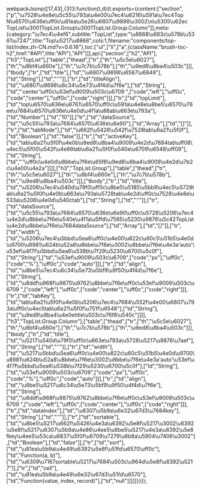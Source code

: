 webpackJsonp([17,43],{313:function(t,d){t.exports={content:["section",["p","\u7528\u4e8e\u5c55\u793a\u4e00\u7ec4\u6216\u591a\u7ec4Top N\u6570\u636e\uff0c\u81ea\u5e26\u6807\u9898\u3002\n\u5305\u62ec TopList\u3001TopList.Group\u3001TopList.Group.Column"]],meta:{category:"\u7ec4\u4ef6",subtitle:"TopList",type:"\u8868\u683c\u578b\u5361\u7247",title:"Top\u5217\u8868",cols:1,filename:"components/top-list/index.zh-CN.md?v=0.6.16"},toc:["ul",["li",["a",{className:"brush-toc-h2",href:"#API",title:"API"},"API"]]],api:["section",["h2","API"],["h3","TopList"],["table",["thead",["tr",["th","\u5c5e\u6027"],["th","\u8bf4\u660e"],["th","\u7c7b\u578b"],["th","\u9ed8\u8ba4\u503c"]]],["tbody",["tr",["td","title"],["td","\u6807\u9898\u6587\u6848"],["td","String"],["td","''"]],["tr",["td","titleAlign"],["td","\u6807\u9898\u6c34\u5e73\u4f4d\u7f6e"],["td","String"],["td","'center'\uff0c\u53ef\u9009\u503c\u6709 ",["code","left"],"\uff0c",["code","center"],"\uff0c",["code","right"]]],["tr",["td","topLimit"],["td","top\u6570\u636e\u6761\u6570\uff0c\u591a\u4e8e\u8be5\u6570\u76ee\u7684\u6570\u636e\u4e0d\u4f1a\u88ab\u663e\u793a"],["td","Number"],["td","10"]],["tr",["td","dataSource"],["td","\u5c55\u793a\u7684\u6570\u636e\u6e90"],["td","Array"],["td","[]"]],["tr",["td","tabMode"],["td","\u662f\u5426\u542f\u7528tab\u6a21\u5f0f"],["td","Boolean"],["td","false"]],["tr",["td","activeKey"],["td","tab\u6a21\u5f0f\u4e0b\u9ed8\u8ba4\u9009\u4e2d\u7684tab\uff08\u4ec5\u5f00\u542f\u4e86tab\u6a21\u5f0f\u540e\u6709\u6548\uff09"],["td","String"],["td","''\uff0c\u4e0d\u8bbe\u7f6e\u65f6\u9ed8\u8ba4\u9009\u4e2d\u7b2c\u4e00\u4e2a"]]]],["h3","TopList.Group"],["table",["thead",["tr",["th","\u5c5e\u6027"],["th","\u8bf4\u660e"],["th","\u7c7b\u578b"],["th","\u9ed8\u8ba4\u503c"]]],["tbody",["tr",["td","title"],["td","\u5206\u7ec4\u540d\u79f0\uff0c\u8be5\u5185\u5bb9\u4ec5\u5728tab\u6a21\u5f0f\u4e0b\u663e\u793a\u5728tab\u4e2d\uff0c\u7528\u4e8e\u533a\u5206\u4e0d\u540ctab"],["td","String"],["td","''"]],["tr",["td","dataSource"],["td","\u5c55\u793a\u7684\u6570\u636e\u6e90\uff0c\u5728\u5206\u7ec4\u4e2d\u8bbe\u7f6e\u540e\u4f1a\u5ffd\u7565\u5230\u9876\u5c42TopList\u4e2d\u8bbe\u7f6e\u7684dataSource"],["td","Array"],["td","[]"]],["tr",["td","width"],["td","\u5206\u7ec4\u5bbd\u5ea6\uff0c\u4e00\u822c\u60c5\u51b5\u4e0d\u9700\u8981\u624b\u52a8\u8bbe\u7f6e\u3002\u8bbe\u7f6e\u4e3a'auto'\u53ef\u4f7f\u5bbd\u5ea6\u538b\u7f29\u5230\u6700\u5c0f"],["td","String"],["td","\u53ef\u9009\u503c\u6709",["code","px"],"\uff0c",["code","%"],"\uff0c",["code","auto"]]],["tr",["td","align"],["td","\u8be5\u7ec4\u6c34\u5e73\u5bf9\u9f50\u4f4d\u7f6e"],["td","String"],["td","\u8ddf\u968f\u9875\u9762\u8bbe\u7f6e\uff0c\u53ef\u9009\u503c\u6709 ",["code","left"],"\uff0c",["code","center"],"\uff0c",["code","right"]]],["tr",["td","tabKey"],["td","tab\u6a21\u5f0f\u4e0b\u5206\u7ec4\u7684\u552f\u4e00\u6807\u793a\uff0c\u4ec5tab\u6a21\u5f0f\u751f\u6548"],["td","String"],["td","\u9ed8\u8ba4\u4e0etitle\u503c\u76f8\u540c"]]]],["h3","TopList.Group.Column"],["table",["thead",["tr",["th","\u5c5e\u6027"],["th","\u8bf4\u660e"],["th","\u7c7b\u578b"],["th","\u9ed8\u8ba4\u503c"]]],["tbody",["tr",["td","title"],["td","\u5217\u540d\u79f0\uff0c\u663e\u793a\u5728\u5217\u9876\u7aef"],["td","String"],["td","''"]],["tr",["td","width"],["td","\u5217\u5bbd\u5ea6\uff0c\u4e00\u822c\u60c5\u51b5\u4e0d\u9700\u8981\u624b\u52a8\u8bbe\u7f6e\u3002\u8bbe\u7f6e\u4e3a'auto'\u53ef\u4f7f\u5bbd\u5ea6\u538b\u7f29\u5230\u6700\u5c0f"],["td","String"],["td","\u53ef\u9009\u503c\u6709",["code","px"],"\uff0c",["code","%"],"\uff0c",["code","auto"]]],["tr",["td","align"],["td","\u8be5\u5217\u6c34\u5e73\u5bf9\u9f50\u4f4d\u7f6e"],["td","String"],["td","\u8ddf\u968f\u9875\u9762\u8bbe\u7f6e\uff0c\u53ef\u9009\u503c\u6709 ",["code","left"],"\uff0c",["code","center"],"\uff0c",["code","right"]]],["tr",["td","dataIndex"],["td","\u6307\u5b9a\u6e32\u67d3\u7684key"],["td","String"],["td","''"]],["tr",["td","sortable"],["td","\u8be5\u5217\u662f\u5426\u4e3a\u6392\u5e8f\u5217\u3002\u6392\u5e8f\u5217\u6307\u5b9a\u4e86\u4ee5\u8be5\u5217\u4e3a\u6392\u5e8fkey\u4ee5\u53ca\u6837\u5f0f\u6709\u7279\u6b8a\u5904\u7406\u3002"],["td","Boolean"],["td","false"]],["tr",["td","sort"],["td","\u81ea\u5b9a\u4e49\u6392\u5e8f\u51fd\u6570\uff0c"],["td","Function(a, b)"],["td","\u6309\u7167sortable\u5217\u7684\u503c\u964d\u5e8f\u6392\u5217"]],["tr",["td","cell"],["td","\u81ea\u5b9a\u4e49\u6e32\u67d3\u51fd\u6570"],["td","Function(value, index, record)"],["td","null"]]]]]}}});